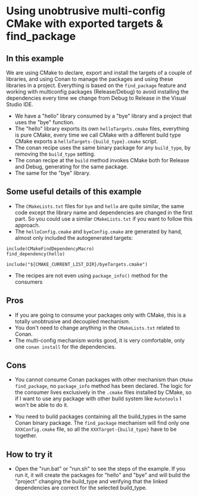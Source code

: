 Using unobtrusive multi-config CMake with exported targets & find_package
=========================================================================

In this example
---------------

We are using CMake to declare, export and install the targets of a couple of libraries, and using Conan to manage
the packages and using these libraries in a project. Everything is based on the ``find_package`` feature and working with 
multiconfig packages (Release/Debug) to avoid installing the dependencies every time we change from Debug to Release in
the Visual Studio IDE.

 - We have a "hello" library consumed by a "bye" library and a project that uses the "bye" function.
 - The "hello" library exports its own ``helloTargets.cmake`` files, everything is pure CMake, every time we call 
   CMake with a different build type CMake exports a ``helloTargets-{build_type}.cmake`` script.
 - The conan recipe uses the same binary package for any ``build_type``, by removing the ``build_type`` setting.
 - The conan recipe at the ``build`` method invokes CMake both for Release and Debug, generating for the same package.
 - The same for the "bye" library.
 

Some useful details of this example
------------------------------------

 - The ``CMakeLists.txt`` files for ``bye`` and ``hello`` are quite similar, the same code except the library name and
 dependencies are changed in the first part. So you could use a similar ``CMakeLists.txt`` if you want to follow this 
 approach.
 - The ``helloConfig.cmake`` and ``byeConfig.cmake`` are generated by hand, almost only included the autogenerated 
 targets:
 
 ```
 include(CMakeFindDependencyMacro)
 find_dependency(hello)

 include("${CMAKE_CURRENT_LIST_DIR}/byeTargets.cmake")
 ```

 - The recipes are not even using ``package_info()``  method for the consumers

Pros
----

- If you are going to consume your packages only with CMake, this is a totally unobtrusive and decoupled mechanism.
- You don't need to change anything in the ``CMakeLists.txt`` related to Conan.
- The multi-config mechanism works good, it is very comfortable, only one ``conan install`` for the dependencies.

 
Cons
----
 
 - You cannot consume Conan packages with other mechanism than ``CMake find_package``, no ``package_info`` method has been
 declared. The logic for the consumer lives exclusively in the ``.cmake`` files installed by CMake, so if I want to use
 any package with other build system like ``Autotools`` I won't be able to do it.
 
 - You need to build packages containing all the build_types in the same Conan binary package. The ``find_package``
 mechanism will find only one ``XXXConfig.cmake`` file, so all the ```XXXTarget-{build_type}``` have to be together.
 

How to try it
-------------

 - Open the "run.bat" or "run.sh" to see the steps of the example. If you run it, it will create the packages for "hello" and "bye" 
 and will build the "project" changing the build_type and verifying that the linked dependencies are correct for the selected build_type.